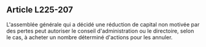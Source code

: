 Article L225-207
----
L'assemblée générale qui a décidé une réduction de capital non motivée par des
pertes peut autoriser le conseil d'administration ou le directoire, selon le
cas, à acheter un nombre déterminé d'actions pour les annuler.
